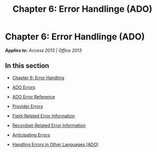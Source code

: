 ﻿---
title: 'Chapter 6: Error Handlinge (ADO)'
TOCTitle: 'Chapter 6: Error Handling'
ms:assetid: e6a15bec-14d4-41fc-8dd2-6e29091b3285
ms:mtpsurl: https://msdn.microsoft.com/en-us/library/JJ250170(v=office.15)
ms:contentKeyID: 48548382
ms.date: 09/18/2015
mtps_version: v=office.15
---

# Chapter 6: Error Handlinge (ADO)


_**Applies to:** Access 2013 | Office 2013_

## In this section

  - [Chapter 6: Error Handling](chapter-6-error-handling.md)

  - [ADO Errors](ado-errors.md)

  - [ADO Error Reference](ado-error-reference.md)

  - [Provider Errors](provider-errors.md)

  - [Field-Related Error Information](field-related-error-information.md)

  - [Recordset-Related Error Information](recordset-related-error-information.md)

  - [Anticipating Errors](anticipating-errors.md)

  - [Handling Errors in Other Languages (ADO)](handling-errors-in-other-languages-ado.md)

